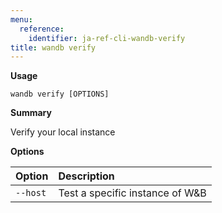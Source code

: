 ```yaml
---
menu:
  reference:
    identifier: ja-ref-cli-wandb-verify
title: wandb verify
---
```


**Usage**

`wandb verify [OPTIONS]`

**Summary**

Verify your local instance


**Options**

| **Option** | **Description** |
| :--- | :--- |
| `--host` | Test a specific instance of W&B |